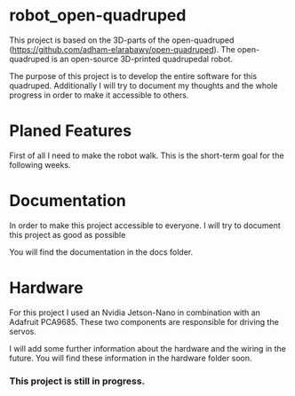 # robot_open-quadruped

This project is based on the 3D-parts of the open-quadruped (https://github.com/adham-elarabawy/open-quadruped). 
The open-quadruped is an open-source 3D-printed quadrupedal robot.

The purpose of this project is to develop the entire software for this quadruped. 
Additionally I will try to document my thoughts and the whole progress in order to make it accessible to others. 

# Planed Features

First of all I need to make the robot walk. This is the short-term goal for the following weeks.

# Documentation

In order to make this project accessible to everyone. I will try to document this project as good as possible

You will find the documentation in the docs folder. 

# Hardware

For this project I used an Nvidia Jetson-Nano in combination with an Adafruit PCA9685. 
These two components are responsible for driving the servos.

I will add some further information about the hardware and the wiring in the future. 
You will find these information in the hardware folder soon.


### This project is still in progress.
